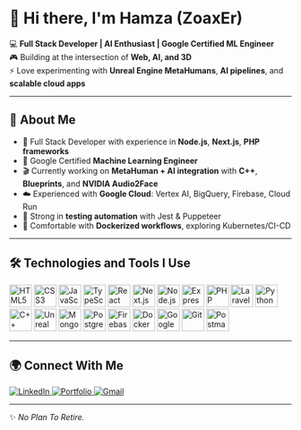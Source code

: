 # 👋 Hi there, I'm Hamza (ZoaxEr)  

💻 **Full Stack Developer | AI Enthusiast | Google Certified ML Engineer**  
🎮 Building at the intersection of **Web, AI, and 3D**  
⚡ Love experimenting with **Unreal Engine MetaHumans**, **AI pipelines**, and **scalable cloud apps**  

---

## 🚀 About Me  
- 🔧 Full Stack Developer with experience in **Node.js**, **Next.js**, **PHP frameworks**  
- 🤖 Google Certified **Machine Learning Engineer**  
- 🎬 Currently working on **MetaHuman + AI integration** with **C++**, **Blueprints**, and **NVIDIA Audio2Face**  
- ☁️ Experienced with **Google Cloud**: Vertex AI, BigQuery, Firebase, Cloud Run  
- 🧪 Strong in **testing automation** with Jest & Puppeteer  
- 🐳 Comfortable with **Dockerized workflows**, exploring Kubernetes/CI-CD  

---

## 🛠️ Technologies and Tools I Use  

<p align="left">
  <img src="https://cdn.jsdelivr.net/gh/devicons/devicon/icons/html5/html5-original.svg" alt="HTML5" width="40" height="40"/>
  <img src="https://cdn.jsdelivr.net/gh/devicons/devicon/icons/css3/css3-original.svg" alt="CSS3" width="40" height="40"/>
  <img src="https://cdn.jsdelivr.net/gh/devicons/devicon/icons/javascript/javascript-original.svg" alt="JavaScript" width="40" height="40"/>
  <img src="https://cdn.jsdelivr.net/gh/devicons/devicon/icons/typescript/typescript-original.svg" alt="TypeScript" width="40" height="40"/>
  <img src="https://cdn.jsdelivr.net/gh/devicons/devicon/icons/react/react-original.svg" alt="React" width="40" height="40"/>
  <img src="https://cdn.jsdelivr.net/gh/devicons/devicon/icons/nextjs/nextjs-original.svg" alt="Next.js" width="40" height="40"/>
  <img src="https://cdn.jsdelivr.net/gh/devicons/devicon/icons/nodejs/nodejs-original.svg" alt="Node.js" width="40" height="40"/>
  <img src="https://cdn.jsdelivr.net/gh/devicons/devicon/icons/express/express-original.svg" alt="Express" width="40" height="40"/>
  <img src="https://cdn.jsdelivr.net/gh/devicons/devicon/icons/php/php-original.svg" alt="PHP" width="40" height="40"/>
  <img src="https://cdn.jsdelivr.net/gh/devicons/devicon/icons/laravel/laravel-original.svg" alt="Laravel" width="40" height="40"/>
  <img src="https://cdn.jsdelivr.net/gh/devicons/devicon/icons/python/python-original.svg" alt="Python" width="40" height="40"/>
  <img src="https://cdn.jsdelivr.net/gh/devicons/devicon/icons/cplusplus/cplusplus-original.svg" alt="C++" width="40" height="40"/>
  <img src="https://cdn.jsdelivr.net/gh/devicons/devicon/icons/unrealengine/unrealengine-original.svg" alt="Unreal Engine" width="40" height="40"/>
  <img src="https://cdn.jsdelivr.net/gh/devicons/devicon/icons/mongodb/mongodb-original.svg" alt="MongoDB" width="40" height="40"/>
  <img src="https://cdn.jsdelivr.net/gh/devicons/devicon/icons/postgresql/postgresql-original.svg" alt="PostgreSQL" width="40" height="40"/>
  <img src="https://cdn.jsdelivr.net/gh/devicons/devicon/icons/firebase/firebase-plain.svg" alt="Firebase" width="40" height="40"/>
  <img src="https://cdn.jsdelivr.net/gh/devicons/devicon/icons/docker/docker-original.svg" alt="Docker" width="40" height="40"/>
  <img src="https://cdn.jsdelivr.net/gh/devicons/devicon/icons/googlecloud/googlecloud-original.svg" alt="Google Cloud" width="40" height="40"/>
  <img src="https://cdn.jsdelivr.net/gh/devicons/devicon/icons/git/git-original.svg" alt="Git" width="40" height="40"/>
  <img src="https://cdn.jsdelivr.net/gh/devicons/devicon/icons/postman/postman-original.svg" alt="Postman" width="40" height="40"/>
</p>

---

## 🌍 Connect With Me  

<p align="left">
  <a href="https://linkedin.com/in/ZoaxEr" target="_blank">
    <img src="https://img.shields.io/badge/LinkedIn-0a66c2?logo=linkedin&logoColor=white" alt="LinkedIn"/>
  </a>
  <a href="https://zoaxer.com" target="_blank">
    <img src="https://img.shields.io/badge/Portfolio-000000?logo=vercel&logoColor=white" alt="Portfolio"/>
  </a>
  <a href="mailto:zoaxerr@gmail.com">
    <img src="https://img.shields.io/badge/Email-D14836?logo=gmail&logoColor=white" alt="Gmail"/>
  </a>
</p>

---
✨ *No Plan To Retire.*  
